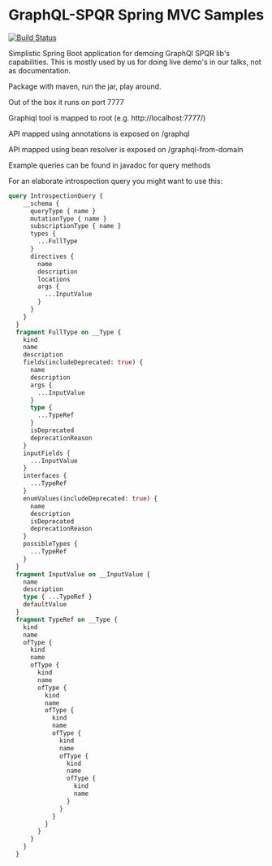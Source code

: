# GraphQL-SPQR Spring MVC Samples

[![Build Status](https://travis-ci.org/leangen/graphql-spqr-samples.svg?branch=master)](https://travis-ci.org/leangen/graphql-spqr-samples)

Simplistic Spring Boot application for demoing GraphQl SPQR lib's capabilities.
This is mostly used by us for doing live demo's in our talks, not as documentation.

Package with maven, run the jar, play around.

Out of the box it runs on port 7777

Graphiql tool is mapped to root (e.g. http://localhost:7777/)

API mapped using annotations is exposed on /graphql

API mapped using bean resolver is exposed on /graphql-from-domain

Example queries can be found in javadoc for query methods

For an elaborate introspection query you might want to use this:
```graphql
query IntrospectionQuery {
    __schema {
      queryType { name }
      mutationType { name }
      subscriptionType { name }
      types {
        ...FullType
      }
      directives {
        name
        description
        locations
        args {
          ...InputValue
        }
      }
    }
  }
  fragment FullType on __Type {
    kind
    name
    description
    fields(includeDeprecated: true) {
      name
      description
      args {
        ...InputValue
      }
      type {
        ...TypeRef
      }
      isDeprecated
      deprecationReason
    }
    inputFields {
      ...InputValue
    }
    interfaces {
      ...TypeRef
    }
    enumValues(includeDeprecated: true) {
      name
      description
      isDeprecated
      deprecationReason
    }
    possibleTypes {
      ...TypeRef
    }
  }
  fragment InputValue on __InputValue {
    name
    description
    type { ...TypeRef }
    defaultValue
  }
  fragment TypeRef on __Type {
    kind
    name
    ofType {
      kind
      name
      ofType {
        kind
        name
        ofType {
          kind
          name
          ofType {
            kind
            name
            ofType {
              kind
              name
              ofType {
                kind
                name
                ofType {
                  kind
                  name
                }
              }
            }
          }
        }
      }
    }
  }
```